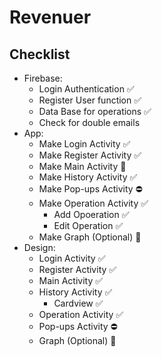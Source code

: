 # Revenuer
## Checklist
* Firebase:
  * Login Authentication ✅
  * Register User function ✅
  * Data Base for operations ✅
  * Check for double emails
* App:
  * Make Login Activity ✅
  * Make Register Activity ✅
  * Make Main Activity 🎯
  * Make History Activity ✅
  * Make Pop-ups Activity ⛔
  * Make Operation Activity ✅
    * Add Opoeration ✅
    * Edit Operation ✅
  * Make Graph (Optional) 📝
* Design:
  * Login Activity ✅
  * Register Activity ✅
  * Main Activity ✅
  * History Activity ✅
    * Cardview ✅
  * Operation Activity ✅
  * Pop-ups Activity ⛔
  * Graph (Optional) 📝
